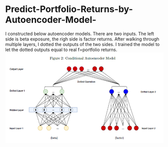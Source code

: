 # Predict-Portfolio-Returns-by-Autoencoder-Model-
I constructed below autoencoder models. There are two inputs. The left side is beta exposure, the righ side is factor returns. After walking through multiple layers, I dotted the outputs of the two sides. I trained the model to let the dotted outputs equal to real f=portfolio returns.
![autoencoder](https://github.com/EmmaZhangXuan/IMG/blob/master/WeChat%20Screenshot_20190913111846.png)
